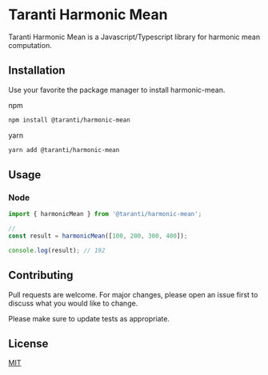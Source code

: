 # Taranti Harmonic Mean

Taranti Harmonic Mean is a Javascript/Typescript library for harmonic mean computation.

## Installation

Use your favorite the package manager to install harmonic-mean.

npm

```bash
npm install @taranti/harmonic-mean
```

yarn

```bash
yarn add @taranti/harmonic-mean
```

## Usage

### Node

```javascript
import { harmonicMean } from '@taranti/harmonic-mean';

//
const result = harmonicMean([100, 200, 300, 400]);

console.log(result); // 192
```

## Contributing

Pull requests are welcome. For major changes, please open an issue first
to discuss what you would like to change.

Please make sure to update tests as appropriate.

## License

[MIT](LICENSE)
